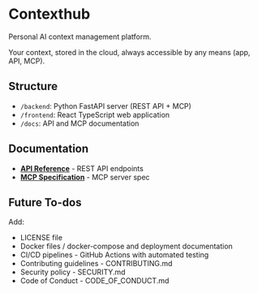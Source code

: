 # Contexthub

Personal AI context management platform.

Your context, stored in the cloud, always accessible by any means (app, API, MCP).

## Structure

- `/backend`: Python FastAPI server (REST API + MCP)
- `/frontend`: React TypeScript web application
- `/docs`: API and MCP documentation

## Documentation

- **[API Reference](./docs/API_REFERENCE.md)** - REST API endpoints
- **[MCP Specification](./docs/MCP_SPECIFICATION.md)** - MCP server spec

## Future To-dos

Add:
- LICENSE file
- Docker files / docker-compose and deployment documentation
- CI/CD pipelines - GitHub Actions with automated testing
- Contributing guidelines - CONTRIBUTING.md
- Security policy - SECURITY.md
- Code of Conduct - CODE_OF_CONDUCT.md
